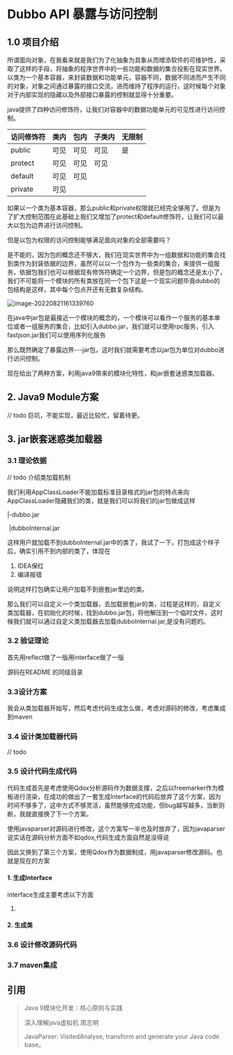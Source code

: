 # Dubbo API 暴露与访问控制

## 1.0 项目介绍

所谓面向对象，在我看来就是我们为了化抽象为具象从而增添软件的可维护性，采取了这样的手段，将抽象的程序世界中的一些功能和数据的集合投影在现实世界。以类为一个基本容器，来封装数据和功能单元，容器不同，数据不同进而产生不同的对象，对象之间通过暴露的接口交流，进而维持了程序的运行，这时候每个对象对于内部实现的隐藏以及外部接口暴露的控制就显得十分重要。

java提供了四种访问修饰符，让我们对容器中的数据功能单元的可见性进行访问控制。

| 访问修饰符 | 类内 | 包内 | 子类内 | 无限制 |
| ---------- | ---- | ---- | ------ | ------ |
| public     | 可见 | 可见 | 可见   | 是     |
| protect    | 可见 | 可见 | 可见   |        |
| default    | 可见 | 可见 |        |        |
| private    | 可见 |      |        |        |

如果以一个类为基本容器，那么public和private权限就已经完全够用了。但是为了扩大控制范围在此基础上我们又增加了protect和default修饰符，让我们可以最大以包为边界进行访问控制。

但是以包为权限的访问控制能够满足面向对象的全部需要吗？

是不能的，因为包的概念还不够大，我们在现实世界中为一组数据和功能的集合找到类作为封装依据的边界，虽然可以以一个包作为一些类的集合，来提供一组服务，依据包我们也可以根据现有修饰符确定一个边界，但是包的概念还是太小了，我们不可能将一个模块的所有类放在同一个包下这是一个现实问题毕竟dubbo的包结构是这样，其中每个包点开还有无数复杂结构。

![image-20220821161339760](/home/wfh/.config/Typora/typora-user-images/image-20220821161339760.png)



在java中jar包是最接近一个模块的概念的，一个模块可以看作一个服务的基本单位或者一组服务的集合，比如引入dubbo.jar，我们就可以使用rpc服务，引入fastjson.jar我们可以使用序列化服务

那么既然确定了暴露边界---jar包，这时我们就需要考虑以jar包为单位对dubbo进行访问控制。

现在给出了两种方案，利用java9带来的模块化特性，和jar嵌套迷惑类加载器。

## 2. Java9 Module方案

// todo 巨坑，不能实现，最近比较忙，留着待更。

## 3. jar嵌套迷惑类加载器

### 3.1 理论依据

// todo 介绍类加载机制

我们利用AppClassLoader不能加载标准目录格式的jar包的特点来向AppClassLoader隐藏我们的类，就是我们可以将我们的jar包做成这样

|-dubbo.jar

​		|dubboInternal.jar

这样用户就加载不到dubboInternal.jar中的类了，我试了一下，打包成这个样子后，确实引用不到内部的类了，体现在

1.   IDEA保红
2.   编译报错

说明这样打包确实让用户加载不到嵌套jar里边的类。

那么我们可以自定义一个类加载器，去加载嵌套jar的类，过程是这样的，自定义类加载器，在初始化的时候，找到dubbo.jar包，将他解压到一个临时文件，这时候我们就可以通过自定义类加载器去加载dubboInternal.jar,是没有问题的。



### 3.2 验证理论

首先用reflect做了一版用interface做了一版

源码在README 的同级目录



### 3.3设计方案

我会从类加载器开始写，然后考虑代码生成怎么做，考虑对源码的修改，考虑集成到maven

### 3.4 设计类加载器代码

// todo

### 3.5 设计代码生成代码

代码生成首先是考虑使用Qdox分析源码作为数据支撑，之后以freemarker作为模板进行渲染，在成功的做出了一套生成Interface的代码后放弃了这个方案，因为时间不够多了，这中方式不够灵活，虽然能够完成功能，但bug越写越多，当断则断，我就直接换了下一个方案。

使用javaparser对源码进行修改，这个方案写一半也及时放弃了，因为javaparser说实话在源码分析方面不如qdox,代码生成方面自然是没得说

因此又换到了第三个方案，使用Qdox作为数据制成，用javaparser修改源码。也就是现在的方案

#### 1. 生成Interface

interface生成主要考虑以下方面

1.   

#### 2. 生成类

### 3.6 设计修改源码代码

### 3.7 maven集成







## 引用

>Java 9模块化开发：核心原则与实践
>
>深入理解java虚拟机 周志明
>
>JavaParser: VisitedAnalyse, transform and generate your Java code base。



